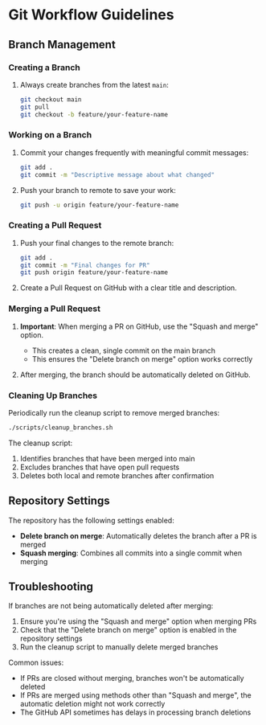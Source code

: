 # Git Workflow Guidelines

## Branch Management

### Creating a Branch

1. Always create branches from the latest `main`:
   ```bash
   git checkout main
   git pull
   git checkout -b feature/your-feature-name
   ```

### Working on a Branch

1. Commit your changes frequently with meaningful commit messages:
   ```bash
   git add .
   git commit -m "Descriptive message about what changed"
   ```

2. Push your branch to remote to save your work:
   ```bash
   git push -u origin feature/your-feature-name
   ```

### Creating a Pull Request

1. Push your final changes to the remote branch:
   ```bash
   git add .
   git commit -m "Final changes for PR"
   git push origin feature/your-feature-name
   ```

2. Create a Pull Request on GitHub with a clear title and description.

### Merging a Pull Request

1. **Important**: When merging a PR on GitHub, use the "Squash and merge" option.
   - This creates a clean, single commit on the main branch
   - This ensures the "Delete branch on merge" option works correctly

2. After merging, the branch should be automatically deleted on GitHub.

### Cleaning Up Branches

Periodically run the cleanup script to remove merged branches:

```bash
./scripts/cleanup_branches.sh
```

The cleanup script:
1. Identifies branches that have been merged into main
2. Excludes branches that have open pull requests
3. Deletes both local and remote branches after confirmation

## Repository Settings

The repository has the following settings enabled:

- **Delete branch on merge**: Automatically deletes the branch after a PR is merged
- **Squash merging**: Combines all commits into a single commit when merging

## Troubleshooting

If branches are not being automatically deleted after merging:

1. Ensure you're using the "Squash and merge" option when merging PRs
2. Check that the "Delete branch on merge" option is enabled in the repository settings
3. Run the cleanup script to manually delete merged branches

Common issues:
- If PRs are closed without merging, branches won't be automatically deleted
- If PRs are merged using methods other than "Squash and merge", the automatic deletion might not work correctly
- The GitHub API sometimes has delays in processing branch deletions
